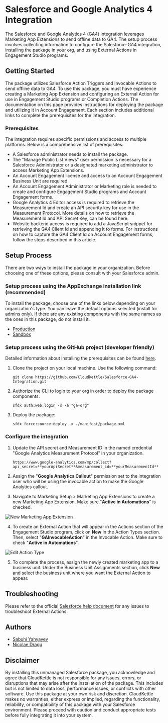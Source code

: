 # Salesforce and Google Analytics 4 Integration
The Salesforce and Google Analytics 4 (GA4) integration leverages Marketing App Extensions to send offline data to GA4. The setup process involves collecting information to configure the Salesforce-GA4 integration, installing the package in your org, and using External Actions in Engagement Studio programs.

## Getting Started
The package utilizes Salesforce Action Triggers and Invocable Actions to send offline data to GA4. To use this package, you must have experience creating a Marketing App Extension and configuring an External Action for use in Engagement Studio programs or Completion Actions. The documentation on this page provides instructions for deploying the package and utilizing it in Account Engagement. Each section includes additional links to complete the prerequisites for the integration.

### Prerequisites
The integration requires specific permissions and access to multiple platforms. Below is a comprehensive list of prerequisites:
- A Salesforce administrator needs to install the package.
- The "Manage Public List Views" user permission is necessary for a Salesforce Administrator or a designated marketing administrator to access Marketing App Extensions.
- An Account Engagement license and access to an Account Engagement Business Unit are required.
- An Account Engagement Administrator or Marketing role is needed to create and configure Engagement Studio programs and Account Engagement forms.
- Google Analytics 4 Editor access is required to retrieve the Measurement Id and create an API security key for use in the Measurement Protocol. More details on how to retrieve the Measurement Id and API Secret Key, can be found here.
- Website backend access is required to add a JavaScript snippet for retrieving the GA4 Client Id and appending it to forms. For instructions on how to capture the GA4 Client Id on Account Engagement forms, follow the steps described in this article.

## Setup Process
There are two ways to install the package in your organization. Before choosing one of these options, please consult with your Salesforce admin.

### Setup process using the AppExchange installation link (recommended)
To install the package, choose one of the links below depending on your organization's type. You can leave the default options selected (install for admins only). If there are any existing components with the same names as the ones in this package, do not install it.

- [Production](https://login.salesforce.com/packaging/installPackage.apexp?p0=04tHu000003l0v1)
- [Sandbox](https://test.salesforce.com/packaging/installPackage.apexp?p0=04tHu000003l0v1)

### Setup process using the GitHub project (developer friendly)

Detailed information about installing the prerequisites can be found [here](https://trailhead.salesforce.com/content/learn/projects/quickstart-vscode-salesforce/start-vscode).

1. Clone the project on your local machine. Use the following command:

    ```git clone https://github.com/Cloudkettle/Salesforce-GA4-Integration.git```
  
2. Authorize the CLI to login to your org in order to deploy the package components:

    ```sfdx auth:web:login -s -a "ga-org"```
3. Deploy the package:

    ```sfdx force:source:deploy -x ./manifest/package.xml```

### Configure the integration

1. Update the API secret and Measurement ID in the named credential "Google Analytics Measurement Protocol" in your organization.

    ```https://www.google-analytics.com/mp/collect?api_secret=**yourApiSecret**&measurement_id=**yourMeasurementId**```

2. Assign the "**Google Analytics Callout**" permission set to the integration user who will be using the invocable action to make the Google Analytics callout.

3. Navigate to Marketing Setup > Marketing App Extensions to create a new Marketing App Extension. Make sure "**Active in Automations**" is checked.

![New Marketing App Extension](https://info.cloudkettle.com/l/876711/2023-08-29/588b9y/876711/1693338739Jg1aKsWz/ae_Marketing_App_Extension.png&sa=D&source=docs&ust=1693342373600098&usg=AOvVaw1pGQxLDaiauH8h2qqPKIHe)

4. To create an External Action that will appear in the Actions section of the Engagement Studio program, click on **New** in the Action Types section. Then, select "**GAInvocableAction**" in the Invocable Action. Make sure to check "**Active in Automations**".

![Edit Action Type](https://info.cloudkettle.com/l/876711/2023-08-29/588bb2/876711/1693338740u08iZl7z/ae_Action.png)

5. To complete the process, assign the newly created marketing app to a business unit. Under the Business Unit Assignments section, click **New** and select the business unit where you want the External Action to appear.

## Troubleshooting
Please refer to the official [Salesforce help document](https://help.salesforce.com/s/articleView?id=000393472&type=1) for any issues to troubleshoot External Actions.

## Authors
- [Sabuhi Yahyayev](https://www.linkedin.com/in/sabuhiy/)
- [Nicolae Dragu](https://www.linkedin.com/in/nicolae-dragu-12525049/)

## Disclaimer
By installing this unmanaged Salesforce package, you acknowledge and agree that CloudKettle is not responsible for any issues, errors, or disruptions that may arise after the installation of the package. This includes but is not limited to data loss, performance issues, or conflicts with other software. Use this package at your own risk and discretion. CloudKettle makes no warranties, either express or implied, regarding the functionality, reliability, or compatibility of this package with your Salesforce environment. Please proceed with caution and conduct appropriate tests before fully integrating it into your system.


